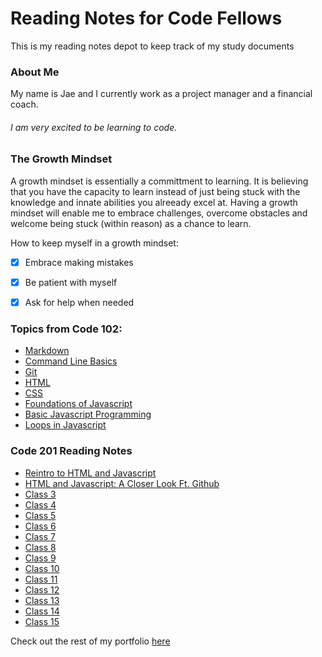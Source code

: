 # Reading Notes for Code Fellows

This is my reading notes depot to keep track of my study documents

### About Me

My name is Jae and I currently work as a project manager and a financial coach. 

###### I am very excited to be learning to code. 

### The Growth Mindset 

A growth mindset is essentially a committment to learning. It is believing that you have the capacity to learn instead of just being stuck with the knowledge and innate abilities you alreeady excel at. Having a growth mindset will enable me to embrace challenges, overcome obstacles and welcome being stuck (within reason) as a chance to learn.

How to keep myself in a growth mindset:
- [x] Embrace making mistakes
- [x] Be patient with myself
- [x] Ask for help when needed


### Topics from Code 102:
- [Markdown](markdown.md)
- [Command Line Basics](command-line-basics.md)
- [Git](git.md)
- [HTML](html.md)
- [CSS](css.md)
- [Foundations of Javascript](javascript1.md)
- [Basic Javascript Programming](javascript2.md)
- [Loops in Javascript](javascript3.md)

### Code 201 Reading Notes
- [Reintro to HTML and Javascript](class-01.md)
- [HTML and Javascript: A Closer Look Ft. Github](class-2.md)
- [Class 3](class-3.md)
- [Class 4](class-4.md)
- [Class 5](class-5.md)
- [Class 6](class-6.md)
- [Class 7](class-7.md)
- [Class 8](class-8.md)
- [Class 9](class-9.md)
- [Class 10](class-10.md)
- [Class 11](class-11.md)
- [Class 12](class-12.md)
- [Class 13](class-13.md)
- [Class 14](class-14.md)
- [Class 15](class-15.md)

Check out the rest of my portfolio [here](http://jaimierl.github.io)
